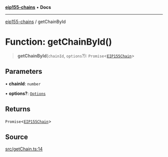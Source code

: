 [**eip155-chains**](../README.md) • **Docs**

***

[eip155-chains](../globals.md) / getChainById

# Function: getChainById()

> **getChainById**(`chainId`, `options`?): `Promise`\<[`EIP155Chain`](../interfaces/EIP155Chain.md)\>

## Parameters

• **chainId**: `number`

• **options?**: [`Options`](../interfaces/Options.md)

## Returns

`Promise`\<[`EIP155Chain`](../interfaces/EIP155Chain.md)\>

## Source

[src/getChain.ts:14](https://github.com/ivanzzeth/eip155-chains/blob/6f2a5a19a2b6abc8eaaee80a1a2df751ae58747a/src/getChain.ts#L14)
